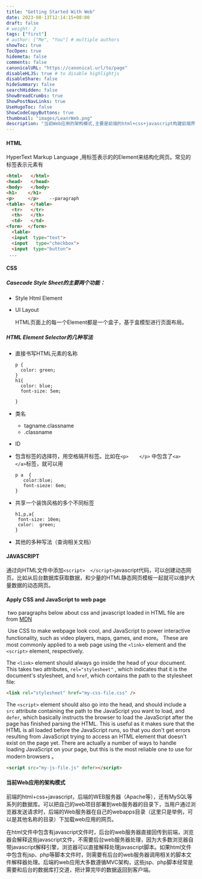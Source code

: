 ```yaml
---
title: "Getting Started With Web"
date: 2023-08-13T12:14:15+08:00
draft: false
# weight: 2
tags: ["first"]
# author: ["Me", "You"] # multiple authors
showToc: true
TocOpen: true
hidemeta: false
comments: false
canonicalURL: "https://canonical.url/to/page"
disableHLJS: true # to disable highlightjs
disableShare: false
hideSummary: false
searchHidden: false
ShowBreadCrumbs: true
ShowPostNavLinks: true
UseHugoToc: false
ShowCodeCopyButtons: true
thumbnail: "images/LeanrWeb.png"
description: "当前Web应用的架构模式,主要是前端的html+css+javascript构建前端界面，通过WEB服务器（Apache等）和MySQL等系列的数据库打交道，形成基于Web的数据库应用。可以把自己的web项目部署到web服务器的目录下，当用户通过浏览器发送请求时，后端的Web服务器在自己的webapps目下加载web应用的网页。访问和操作数据库的逻辑都是封装在web服务器端。"   
---
```


#### HTML

HyperText  Markup  Language ,用标签表示的的Element来结构化网页。常见的标签表示元素有

~~~html
<html>   </html>
<head>   </head>
<body>   </body>
<h1>    </h1>
<p>     </p>    --paragraph
<table>  </table>
  <tr>   </tr>
  <th>   </th>
  <td>   </td>
<form>  </form>
  <lable>
  <input  type="text">
  <input   type="checkbox">
  <input  type="button">
 ... 

~~~

#### CSS

##### Casecade  Style  Sheet的主要两个功能：

* Style  Html  Element 

* UI  Layout 

  HTML页面上的每一个Element都是一个盒子，基于盒模型进行页面布局。
  
##### HTML  Element  Selector的几种写法

* 直接书写HTML元素的名称

  ~~~
  p {
    color: green;
  }
  h1{
    color: blue;
    font-size: 5em;
  
  }
  ~~~

* 类名

  * tagname.classname    
  * .classname

* ID 

* 包含标签的选择符，用空格隔开标签。比如在`<p>    </p>`  中包含了`<a>  </a>`标签，就可以用

  ~~~
  p a  {
     color:blue;
     font-sieze: 6em;
  }
  ~~~
  
* 共享一个装饰风格的多个不同标签

  ~~~
  h1,p,a{
   font-size: 10em;
   color:  green;
  }
  ~~~
* 其他的多种写法（查询相关文档）
#### JAVASCRIPT

通过向HTML文件中添加`<script>  </script>`javascript代码，可以创建动态网页。比如从后台数据库获取数据，和少量的HTML静态网页模板一起就可以维护大量数据的动态网页。

#### Apply  CSS and JavaScript  to   web  page

​    two   paragraphs below  about  css and javascript  loaded in HTML file are  from  [MDN](https://developer.mozilla.org/en-US/docs/Learn/HTML/Introduction_to_HTML/The_head_metadata_in_HTML#applying_css_and_javascript_to_html)

​    Use CSS to make webpage look cool, and JavaScript to power interactive functionality, such as video players, maps, games, and more。 These are most commonly applied to a web page using the `<link>` element and the `<script>` element, respectively.

The `<link>` element should always go inside the head of your document. This takes two attributes,	`rel="stylesheet"` , which indicates that it is the document's stylesheet, and `href`, which contains the path to the stylesheet file:    

```html
<link rel="stylesheet" href="my-css-file.css" />
```

The `<script>` element should also go into the head, and should include a `src` attribute containing the path to the JavaScript you want to load, and `defer`, which basically instructs the browser to load the JavaScript after the  page has finished parsing the HTML. This is useful as it makes sure that the HTML is all loaded before the JavaScript runs, so that you don't  get errors resulting from JavaScript trying to access an HTML element  that doesn't exist on the page yet. There are actually a number of ways  to handle loading JavaScript on your page, but this is the most reliable one to use for modern browsers 。

~~~html
<script src="my-js-file.js" defer></script>
~~~

#### 当前Web应用的架构模式

前端的html+css+javascript，后端的WEB服务器（Apache等），还有MySQL等系列的数据库。可以把自己的web项目部署到web服务器的目录下，当用户通过浏览器发送请求时，后端的Web服务器在自己的webapps目录（这里只是举例，可以是其他名称的目录）下加载web应用的网页。

在html文件中包含有javascript文件时，后台的web服务器直接回传到前端，浏览器会解释这些javascript文件，不需要后台web服务器处理，因为大多数浏览器自带javascript解释引擎，浏览器可以直接解释处理javascript脚本。如果html文件中包含有jsp、php等脚本文件时，则需要有后台的web服务器调用相关的脚本文件解释器处理。后端的web应用大多数遵循MVC架构，这些jsp、php脚本经常是需要和后台的数据库打交道，把计算完毕的数据返回到客户端。
